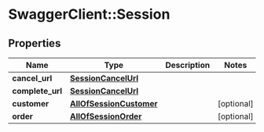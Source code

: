 # SwaggerClient::Session

## Properties
Name | Type | Description | Notes
------------ | ------------- | ------------- | -------------
**cancel_url** | [**SessionCancelUrl**](SessionCancelUrl.md) |  | 
**complete_url** | [**SessionCancelUrl**](SessionCancelUrl.md) |  | 
**customer** | [**AllOfSessionCustomer**](AllOfSessionCustomer.md) |  | [optional] 
**order** | [**AllOfSessionOrder**](AllOfSessionOrder.md) |  | [optional] 

